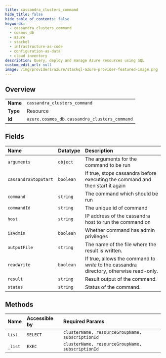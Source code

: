 ```yaml
---
title: cassandra_clusters_command
hide_title: false
hide_table_of_contents: false
keywords:
  - cassandra_clusters_command
  - cosmos_db
  - azure    
  - stackql
  - infrastructure-as-code
  - configuration-as-data
  - cloud inventory
description: Query, deploy and manage Azure resources using SQL
custom_edit_url: null
image: /img/providers/azure/stackql-azure-provider-featured-image.png
---
```

  
    

## Overview
<table><tbody>
<tr><td><b>Name</b></td><td><code>cassandra_clusters_command</code></td></tr>
<tr><td><b>Type</b></td><td>Resource</td></tr>
<tr><td><b>Id</b></td><td><code>azure.cosmos_db.cassandra_clusters_command</code></td></tr>
</tbody></table>

## Fields
| Name | Datatype | Description |
|:-----|:---------|:------------|
| `arguments` | `object` | The arguments for the command to be run |
| `cassandraStopStart` | `boolean` | If true, stops cassandra before executing the command and then start it again |
| `command` | `string` | The command which should be run |
| `commandId` | `string` | The unique id of command |
| `host` | `string` | IP address of the cassandra host to run the command on |
| `isAdmin` | `boolean` | Whether command has admin privileges |
| `outputFile` | `string` | The name of the file where the result is written. |
| `readWrite` | `boolean` | If true, allows the command to *write* to the cassandra directory, otherwise read-only. |
| `result` | `string` | Result output of the command. |
| `status` | `string` | Status of the command. |
## Methods
| Name | Accessible by | Required Params |
|:-----|:--------------|:----------------|
| `list` | `SELECT` | `clusterName, resourceGroupName, subscriptionId` |
| `_list` | `EXEC` | `clusterName, resourceGroupName, subscriptionId` |
